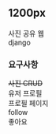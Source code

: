 ## 1200px  
사진 공유 웹  
django  

  
### 요구사항  

~~사진 CRUD~~    
유저 프로필  
프로필 페이지    
follow  
좋아요    
